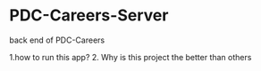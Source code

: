 # PDC-Careers-Server
back end of PDC-Careers

1.how to run this app?
2. Why is this project the better than others